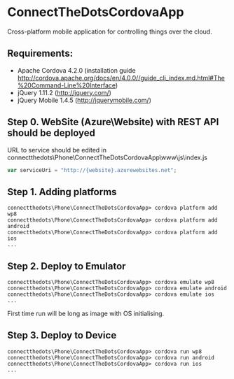 # ConnectTheDotsCordovaApp

Cross-platform mobile application for controlling things over the cloud.

## Requirements:
- Apache Cordova 4.2.0 (installation guide http://cordova.apache.org/docs/en/4.0.0//guide_cli_index.md.html#The%20Command-Line%20Interface)
- jQuery 1.11.2 (http://jquery.com/)
- jQuery Mobile 1.4.5 (http://jquerymobile.com/)

## Step 0. WebSite (Azure\Website) with REST API should be deployed 
URL to service should be edited in connectthedots\Phone\ConnectTheDotsCordovaApp\www\js\index.js
```javascript
var serviceUri = "http://{website}.azurewebsites.net";
```

## Step 1. Adding platforms 
```shell
connectthedots\Phone\ConnectTheDotsCordovaApp> cordova platform add wp8
connectthedots\Phone\ConnectTheDotsCordovaApp> cordova platform add android
connectthedots\Phone\ConnectTheDotsCordovaApp> cordova platform add ios
...
```

## Step 2. Deploy to Emulator 
```shell
connectthedots\Phone\ConnectTheDotsCordovaApp> cordova emulate wp8
connectthedots\Phone\ConnectTheDotsCordovaApp> cordova emulate android
connectthedots\Phone\ConnectTheDotsCordovaApp> cordova emulate ios
...
```

First time run will be long as image with OS initialising. 

## Step 3. Deploy to Device
```shell
connectthedots\Phone\ConnectTheDotsCordovaApp> cordova run wp8
connectthedots\Phone\ConnectTheDotsCordovaApp> cordova run android
connectthedots\Phone\ConnectTheDotsCordovaApp> cordova run ios
...
```




